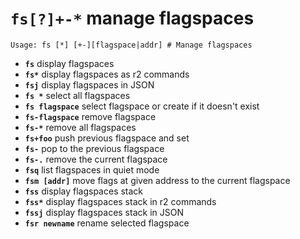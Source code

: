 <!-- TITLE: fs -->

#  **`fs[?]+-*`** manage flagspaces


```text
Usage: fs [*] [+-][flagspace|addr] # Manage flagspaces
```


- **`fs`** display flagspaces
- **`fs*`** display flagspaces as r2 commands
- **`fsj`** display flagspaces in JSON
- **`fs *`** select all flagspaces
- **`fs flagspace`** select flagspace or create if it doesn't exist
- **`fs-flagspace`** remove flagspace
- **`fs-*`** remove all flagspaces
- **`fs+foo`** push previous flagspace and set
- **`fs-`** pop to the previous flagspace
- **`fs-.`** remove the current flagspace
- **`fsq`** list flagspaces in quiet mode
- **`fsm [addr]`** move flags at given address to the current flagspace
- **`fss`** display flagspaces stack
- **`fss*`** display flagspaces stack in r2 commands
- **`fssj`** display flagspaces stack in JSON
- **`fsr newname`** rename selected flagspace

<p hidden>fs fs* fsj fs0 fs+ fsq fsm fss fssj fsr</p>